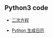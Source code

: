 ## Python3 code

* [二次方程](https://github.com/ykqmain/Learning-Python-with-Git/blob/master/code/quadratic.py)

* [Python 生成日历](https://github.com/ykqmain/Learning-Python-with-Git/blob/master/code/date.py)